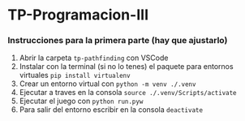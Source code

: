 # TP-Programacion-III
### Instrucciones para la primera parte (hay que ajustarlo)
1. Abrir la carpeta `tp-pathfinding` con VSCode
2. Instalar con la terminal (si no lo tenes) el paquete para entornos virtuales `pip install virtualenv`
3. Crear un entorno virtual con `python -m venv ./.venv`
4. Ejecutar a traves en la consola `source ./.venv/Scripts/activate`
5. Ejecutar el juego con `python run.pyw`
6. Para salir del entorno escribir en la consola `deactivate`